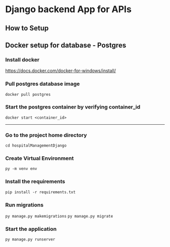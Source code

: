 # Django backend App for APIs


## How to Setup

## Docker setup for database - Postgres

### Install docker 
https://docs.docker.com/docker-for-windows/install/

### Pull postgres database image
`docker pull postgres`

### Start the postgres container by verifying container_id
`docker start <container_id>`

---------------------------------------------------------------------------

### Go to the project home directory
`cd hospitalManagementDjango`

### Create Virtual Environment
`py -m venv env`

### Install the requirements
`pip install -r requirements.txt`

### Run migrations
`py manage.py makemigrations`
`py manage.py migrate`

### Start the application
`py manage.py runserver`

